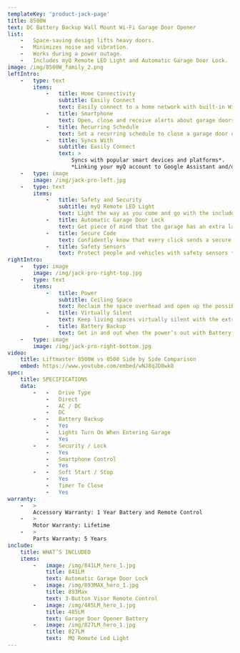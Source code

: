```yaml
---
templateKey: 'product-jack-page'
title: 8500W
text: DC Battery Backup Wall Mount Wi-Fi Garage Door Opener
list: 
    -   Space-saving design lifts heavy doors.
    -   Minimizes noise and vibration.
    -   Works during a power outage.
    -   Includes myQ Remote LED Light and Automatic Garage Door Lock.
image: /img/8500W_family_2.png
leftIntro:
    -   type: text
        items: 
            -   title: Home Connectivity
                subtitle: Easily Connect
                text: Easily connect to a home network with built-in Wi-Fi®.
            -   title: Smartphone
                text: Open, close and receive alerts about garage doors on a smartphone.
            -   title: Recurring Schedule
                text: Set a recurring schedule to close a garage door or turn lights on/off.
            -   title: Syncs With
                subtitle: Easily Connect
                text: >
                    Syncs with popular smart devices and platforms*.
                    *Linking your myQ account to Google Assistant and/or IFTTT requires subscription fee of $1 a month or $10 for an annual subscription. See full list of partners at myq.com.
    -   type: image
        image: /img/jack-pro-left.jpg
    -   type: text
        items: 
            -   title: Safety and Security
                subtitle: myQ Remote LED Light
                text: Light the way as you come and go with the included myQ Remote LED Light.
            -   title: Automatic Garage Door Lock
                text: Get piece of mind that the garage has an extra layer of security with the included Automatic Garage Door Lock
            -   title: Secure Code
                text: Confidently know that every click sends a secure code to the garage door opener.
            -   title: Safety Sensors
                text: Protect people and vehicles with safety sensors that stop the door from closing on obstructions.
rightIntro:
    -   type: image
        image: /img/jack-pro-right-top.jpg
    -   type: text
        items: 
            -   title: Power
                subtitle: Ceiling Space
                text: Reclaim the space overhead and open up the possibilities with the wall-mount design.
            -   title: Virtually Silent
                text: Keep living spaces virtually silent with the extra-strong belt drive system.
            -   title: Battery Backup
                text: Get in and out when the power’s out with Battery Backup. Meets California SB-969.
    -   type: image
        image: /img/jack-pro-right-bottom.jpg
video:
    title: Liftmaster 8500W vs 8500 Side by Side Comparison
    embed: https://www.youtube.com/embed/wNJ8qJD8wk8
spec:
    title: SPECIFICATIONS
    data:
        -   -   Drive Type
            -   Direct
            -   AC / DC
            -   DC
        -   -   Battery Backup
            -   Yes
            -   Lights Turn On When Entering Garage
            -   Yes
        -   -   Security / Lock
            -   Yes
            -   Smartphone Control
            -   Yes
        -   -   Soft Start / Stop
            -   Yes
            -   Timer To Close
            -   Yes
warranty:
    -   > 
        Accessory Warranty: 1 Year Battery and Remote Control
    -   >
        Motor Warranty: Lifetime
    -   >
        Parts Warranty: 5 Years
include:
    title: WHAT’S INCLUDED
    items:
        -   image: /img/841LM_hero_1.jpg
            title: 841LM
            text: Automatic Garage Door Lock
        -   image: /img/893MAX_hero_1.jpg
            title: 893Max
            text: 3-Button Visor Remote Control
        -   image: /img/485LM_hero_1.jpg
            title: 485LM
            text: Garage Door Opener Battery
        -   image: /img/827LM_hero_1.jpg
            title: 827LM
            text:  MQ Remote Led Light
---
```

